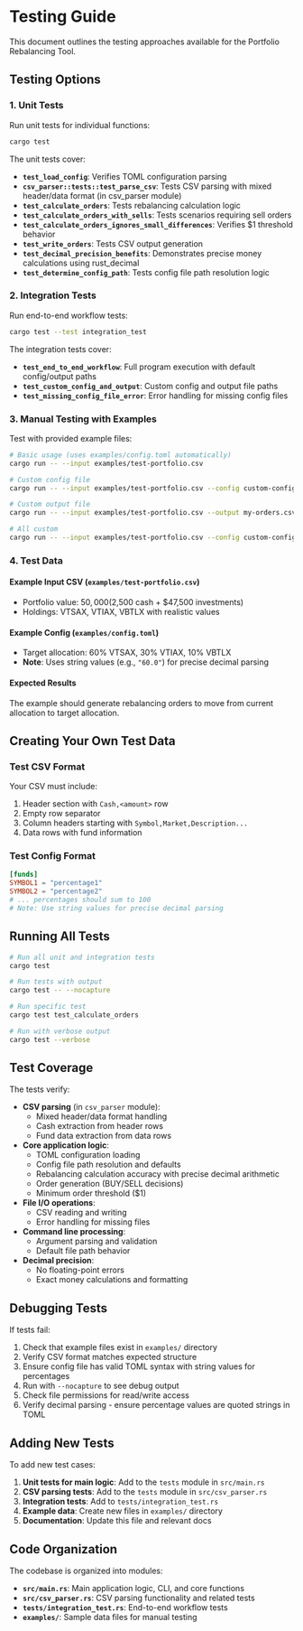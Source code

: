 # Testing Guide

This document outlines the testing approaches available for the Portfolio Rebalancing Tool.

## Testing Options

### 1. Unit Tests

Run unit tests for individual functions:

```bash
cargo test
```

The unit tests cover:
- **`test_load_config`**: Verifies TOML configuration parsing
- **`csv_parser::tests::test_parse_csv`**: Tests CSV parsing with mixed header/data format (in csv_parser module)
- **`test_calculate_orders`**: Tests rebalancing calculation logic
- **`test_calculate_orders_with_sells`**: Tests scenarios requiring sell orders
- **`test_calculate_orders_ignores_small_differences`**: Verifies $1 threshold behavior
- **`test_write_orders`**: Tests CSV output generation
- **`test_decimal_precision_benefits`**: Demonstrates precise money calculations using rust_decimal
- **`test_determine_config_path`**: Tests config file path resolution logic

### 2. Integration Tests

Run end-to-end workflow tests:

```bash
cargo test --test integration_test
```

The integration tests cover:
- **`test_end_to_end_workflow`**: Full program execution with default config/output paths
- **`test_custom_config_and_output`**: Custom config and output file paths
- **`test_missing_config_file_error`**: Error handling for missing config files

### 3. Manual Testing with Examples

Test with provided example files:

```bash
# Basic usage (uses examples/config.toml automatically)
cargo run -- --input examples/test-portfolio.csv

# Custom config file
cargo run -- --input examples/test-portfolio.csv --config custom-config.toml

# Custom output file
cargo run -- --input examples/test-portfolio.csv --output my-orders.csv

# All custom
cargo run -- --input examples/test-portfolio.csv --config custom-config.toml --output my-orders.csv
```

### 4. Test Data

#### Example Input CSV (`examples/test-portfolio.csv`)
- Portfolio value: $50,000 ($2,500 cash + $47,500 investments)
- Holdings: VTSAX, VTIAX, VBTLX with realistic values

#### Example Config (`examples/config.toml`)
- Target allocation: 60% VTSAX, 30% VTIAX, 10% VBTLX
- **Note**: Uses string values (e.g., `"60.0"`) for precise decimal parsing

#### Expected Results
The example should generate rebalancing orders to move from current allocation to target allocation.

## Creating Your Own Test Data

### Test CSV Format
Your CSV must include:
1. Header section with `Cash,<amount>` row
2. Empty row separator
3. Column headers starting with `Symbol,Market,Description...`
4. Data rows with fund information

### Test Config Format
```toml
[funds]
SYMBOL1 = "percentage1"
SYMBOL2 = "percentage2"
# ... percentages should sum to 100
# Note: Use string values for precise decimal parsing
```

## Running All Tests

```bash
# Run all unit and integration tests
cargo test

# Run tests with output
cargo test -- --nocapture

# Run specific test
cargo test test_calculate_orders

# Run with verbose output
cargo test --verbose
```

## Test Coverage

The tests verify:
- **CSV parsing** (in `csv_parser` module):
  - Mixed header/data format handling
  - Cash extraction from header rows
  - Fund data extraction from data rows
- **Core application logic**:
  - TOML configuration loading
  - Config file path resolution and defaults
  - Rebalancing calculation accuracy with precise decimal arithmetic
  - Order generation (BUY/SELL decisions)
  - Minimum order threshold ($1)
- **File I/O operations**:
  - CSV reading and writing
  - Error handling for missing files
- **Command line processing**:
  - Argument parsing and validation
  - Default file path behavior
- **Decimal precision**:
  - No floating-point errors
  - Exact money calculations and formatting

## Debugging Tests

If tests fail:
1. Check that example files exist in `examples/` directory
2. Verify CSV format matches expected structure
3. Ensure config file has valid TOML syntax with string values for percentages
4. Run with `--nocapture` to see debug output
5. Check file permissions for read/write access
6. Verify decimal parsing - ensure percentage values are quoted strings in TOML

## Adding New Tests

To add new test cases:
1. **Unit tests for main logic**: Add to the `tests` module in `src/main.rs`
2. **CSV parsing tests**: Add to the `tests` module in `src/csv_parser.rs`
3. **Integration tests**: Add to `tests/integration_test.rs`
4. **Example data**: Create new files in `examples/` directory
5. **Documentation**: Update this file and relevant docs

## Code Organization

The codebase is organized into modules:
- **`src/main.rs`**: Main application logic, CLI, and core functions
- **`src/csv_parser.rs`**: CSV parsing functionality and related tests
- **`tests/integration_test.rs`**: End-to-end workflow tests
- **`examples/`**: Sample data files for manual testing
